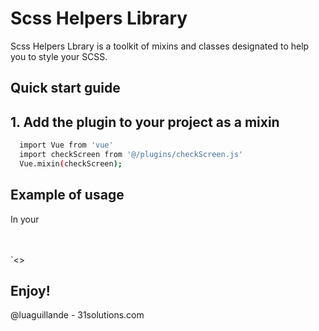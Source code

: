 # Scss Helpers Library 

  Scss Helpers Lbrary is a toolkit of mixins and classes designated to help you to style your SCSS.

      
## Quick start guide
  
  
## 1. Add the plugin to your project as a mixin

  ```bash
    import Vue from 'vue'
    import checkScreen from '@/plugins/checkScreen.js'
    Vue.mixin(checkScreen);
  ```

## Example of usage

 In your 

<br><br>
`<>


## Enjoy!

  @luaguillande - 31solutions.com